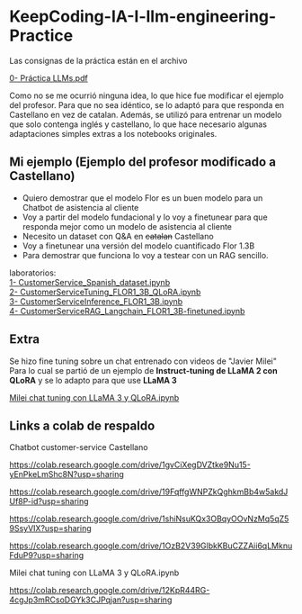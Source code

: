 # KeepCoding-IA-I-llm-engineering-Practice

Las consignas de la práctica están en el archivo

[0- Práctica LLMs.pdf](./0%20-%20Práctica%20LLMs.pdf)

Como no se me ocurrió ninguna idea, lo que hice fue modificar el ejemplo del profesor.
Para que no sea idéntico, se lo adaptó para que responda en Castellano en vez de catalan.
Además, se utilizó para entrenar un modelo que solo contenga inglés y castellano, lo que hace necesario algunas adaptaciones simples extras a los notebooks originales.



## Mi ejemplo (Ejemplo del profesor modificado a Castellano)
- Quiero demostrar que el modelo Flor es un buen modelo para un 
Chatbot de asistencia al cliente
- Voy a partir del modelo fundacional y lo voy a finetunear para que 
responda mejor como un modelo de asistencia al cliente
- Necesito un dataset con Q&A en ~~catalan~~ Castellano
- Voy a finetunear una versión del modelo cuantificado Flor 1.3B
- Para demostrar que funciona lo voy a testear con un RAG sencillo.

laboratorios:  
[1- CustomerService_Spanish_dataset.ipynb](./1-%20CustomerService_Spanish_dataset.ipynb)     
[2- CustomerServiceTuning_FLOR1_3B_QLoRA.ipynb](./2-%20CustomerServiceTuning_FLOR1_3B_QLoRA.ipynb)         
[3- CustomerServiceInference_FLOR1_3B.ipynb](./3-%20CustomerServiceInference_FLOR1_3B.ipynb)     
[4- CustomerServiceRAG_Langchain_FLOR1_3B-finetuned.ipynb](./4-%20CustomerServiceRAG_Langchain_FLOR1_3B-finetuned.ipynb)        



## Extra

Se hizo fine tuning sobre un chat entrenado con videos de "Javier Milei"
Para lo cual se partió de un ejemplo de **Instruct-tuning de LLaMA 2 con QLoRA** y se lo adapto para que use **LLaMA 3**

[Milei chat tuning con LLaMA 3 y QLoRA.ipynb](./Milei%20chat%20tuning%20con%20LLaMA%203%20y%20QLoRA.ipynb)



## Links a colab de respaldo

Chatbot customer-service Castellano     

https://colab.research.google.com/drive/1gvCiXegDVZtke9Nu15-yEnPkeLmShc8N?usp=sharing    

https://colab.research.google.com/drive/19FqffgWNPZkQghkmBb4w5akdJUf8P-id?usp=sharing     

https://colab.research.google.com/drive/1shiNsuKQx3OBqyOOvNzMq5qZ59SsyVIX?usp=sharing     

https://colab.research.google.com/drive/1OzB2V39GlbkKBuCZZAii6qLMknuFduP9?usp=sharing     



Milei chat tuning con LLaMA 3 y QLoRA.ipynb   

https://colab.research.google.com/drive/12KpR44RG-4cgJp3mRCsoDGYk3CJPqjan?usp=sharing    